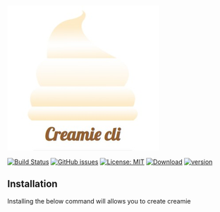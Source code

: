 ![creamie](https://raw.githubusercontent.com/Haribalajiravi/creamie-cli/master/creamie-title.jpg)

[![Build Status](https://travis-ci.org/Haribalajiravi/creamie-cli.svg?branch=master)](https://travis-ci.org/Haribalajiravi/creamie-cli) [![GitHub issues](https://img.shields.io/github/issues/Haribalajiravi/creamie-cli)](https://github.com/Haribalajiravi/creamie-cli/issues) [![License: MIT](https://img.shields.io/badge/License-MIT-yellow.svg)](https://opensource.org/licenses/MIT) [![Download](https://img.shields.io/npm/dt/creamie-cli.svg)](https://npmcharts.com/compare/creamie-cli?minimal=true) [![version](https://img.shields.io/npm/v/creamie-cli.svg)](https://www.npmjs.com/package/creamie-cli)

## Installation
Installing the below command will allows you to create creamie 


<!--stackedit_data:
eyJoaXN0b3J5IjpbLTI2MTg5NzYzMCwtNzgwOTIxOTMwLDgwND
g4OTI2NiwtMTMxNTU0NzEyNywtNzI2MzE0Mzg2LC03MjQxOTM5
MDgsLTQ1OTE0MTAxNl19
-->